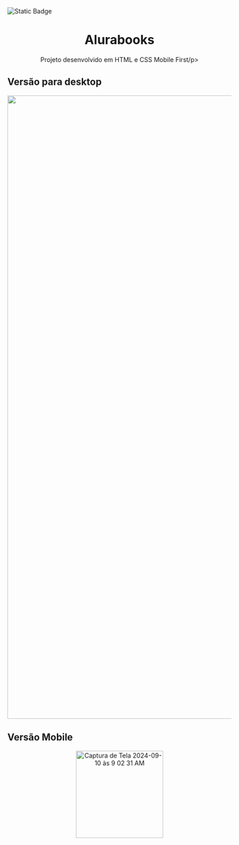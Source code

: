 <img alt="Static Badge" src="https://img.shields.io/badge/STATUS-FINALIZADO-GREEN">
<h1 align="center">Alurabooks</h1>
<p align="center">Projeto desenvolvido em HTML e CSS Mobile First/p>

<h2>Versão para desktop</h2>
<p align="center">
    <img width="1401" alt="Captura de Tela 2024-09-10 às 9 03 24 AM" src="https://github.com/user-attachments/assets/da3f2255-8e21-4d77-9047-c059a064d0bf">
</p>

<h2>Versão Mobile</h2>
<p align="center">
    <img width="196" alt="Captura de Tela 2024-09-10 às 9 02 31 AM" src="https://github.com/user-attachments/assets/123d6ebf-47e7-4b3f-a868-4c41e51a7b93">
</p>

